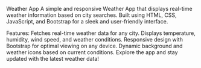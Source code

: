 Weather App
A simple and responsive Weather App that displays real-time weather information based on city searches. Built using HTML, CSS, JavaScript, and Bootstrap for a sleek and user-friendly interface.

Features:
Fetches real-time weather data for any city.
Displays temperature, humidity, wind speed, and weather conditions.
Responsive design with Bootstrap for optimal viewing on any device.
Dynamic background and weather icons based on current conditions.
Explore the app and stay updated with the latest weather data!

